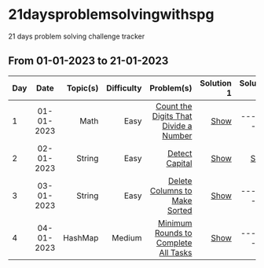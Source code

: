 # 21daysproblemsolvingwithspg
21 days problem solving challenge tracker

## From 01-01-2023 to 21-01-2023

| Day | Date       | Topic(s) | Difficulty | Problem(s)  | Solution 1 | Solution 2 |
| --- |:----------:| -----:| ----------:| -----------:| ----------:| ----------:|
| 1 | 01-01-2023 | Math | Easy | [Count the Digits That Divide a Number](https://leetcode.com/problems/count-the-digits-that-divide-a-number/)| [Show](https://leetcode.com/problems/count-the-digits-that-divide-a-number/submissions/868888618/)| ----------|
| 2 | 02-01-2023 | String | Easy | [Detect Capital](https://leetcode.com/problems/detect-capital/description/)| [Show](https://leetcode.com/problems/detect-capital/submissions/869826115/)| [Show](https://leetcode.com/problems/detect-capital/submissions/869690462/) |
| 3 | 03-01-2023 | String | Easy | [Delete Columns to Make Sorted](https://leetcode.com/problems/delete-columns-to-make-sorted/description/)| [Show](https://leetcode.com/problems/delete-columns-to-make-sorted/submissions/870538729/)| ----------|
| 4 | 04-01-2023 | HashMap | Medium | [Minimum Rounds to Complete All Tasks](https://leetcode.com/problems/minimum-rounds-to-complete-all-tasks/description/)| [Show](https://leetcode.com/problems/minimum-rounds-to-complete-all-tasks/submissions/871243135/)| ----------|

